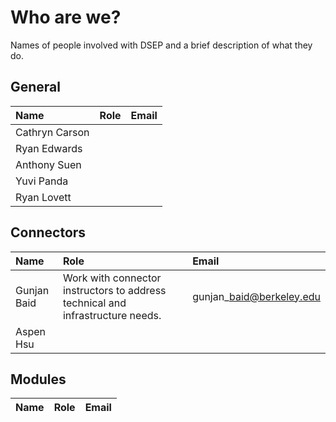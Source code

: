 # Who are we?

Names of people involved with DSEP and a brief description of what they do.

## General

| Name | Role | Email |
| :--- | :--- | :--- |
| Cathryn Carson |  |  |
| Ryan Edwards |  |  |
| Anthony Suen |  |  |
| Yuvi Panda |  |  |
| Ryan Lovett |  |  |

## Connectors

| Name | Role | Email |
| :--- | :--- | :--- |
| Gunjan Baid | Work with connector instructors to address technical and infrastructure needs. | gunjan\_baid@berkeley.edu |
| Aspen Hsu |  |  |

## Modules

| Name | Role | Email |
| :--- | :--- | :--- |




